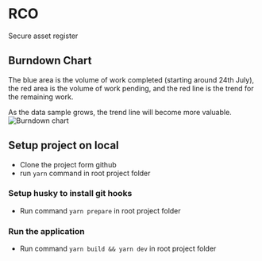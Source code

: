 # RCO

Secure asset register

## Burndown Chart
The blue area is the volume of work completed (starting around 24th July), the red area is the volume of work pending, and the red line is the trend for the remaining work.

As the data sample grows, the trend line will become more valuable.
![Burndown chart](https://docs.google.com/spreadsheets/d/e/2PACX-1vTOhfaDcSORmcH_LCzAVAkRcUvEZbz_DqZVo63WaSAmqwIy_CpSq1g-EQ2hM7-O_pM02HRcr_4S48f2/pubchart?oid=1341797319&format=image)

## Setup project on local

- Clone the project form github
- run `yarn` command in root project folder

### Setup husky to install git hooks

- Run command `yarn prepare` in root project folder

### Run the application

- Run command `yarn build && yarn dev` in root project folder
